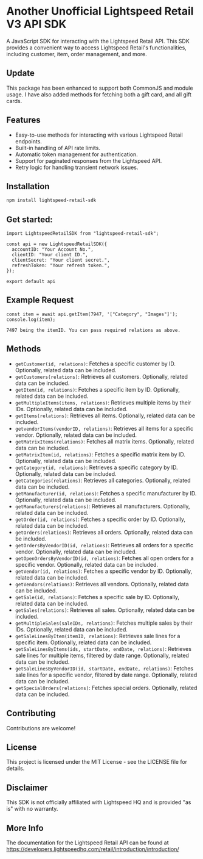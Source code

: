 # Another Unofficial Lightspeed Retail V3 API SDK

A JavaScript SDK for interacting with the Lightspeed Retail API. This SDK provides a convenient way to access Lightspeed Retail's functionalities, including customer, item, order management, and more.

## Update

This package has been enhanced to support both CommonJS and module usage. I have also added methods for fetching both a gift card, and all gift cards.

## Features

- Easy-to-use methods for interacting with various Lightspeed Retail endpoints.
- Built-in handling of API rate limits.
- Automatic token management for authentication.
- Support for paginated responses from the Lightspeed API.
- Retry logic for handling transient network issues.

## Installation

```bash
npm install lightspeed-retail-sdk
```

## Get started:

```
import LightspeedRetailSDK from "lightspeed-retail-sdk";

const api = new LightspeedRetailSDK({
  accountID: "Your Account No.",
  clientID: "Your client ID.",
  clientSecret: "Your client secret.",
  refreshToken: "Your refresh token.",
});

export default api
```

## Example Request

```
const item = await api.getItem(7947, '["Category", "Images"]');
console.log(item);

7497 being the itemID. You can pass required relations as above.
```

## Methods

- `getCustomer(id, relations)`: Fetches a specific customer by ID. Optionally, related data can be included.
- `getCustomers(relations)`: Retrieves all customers. Optionally, related data can be included.
- `getItem(id, relations)`: Fetches a specific item by ID. Optionally, related data can be included.
- `getMultipleItems(items, relations)`: Retrieves multiple items by their IDs. Optionally, related data can be included.
- `getItems(relations)`: Retrieves all items. Optionally, related data can be included.
- `getvendorItems(vendorID, relations)`: Retrieves all items for a specific vendor. Optionally, related data can be included.
- `getMatrixItems(relations)`: Fetches all matrix items. Optionally, related data can be included.
- `getMatrixItem(id, relations)`: Fetches a specific matrix item by ID. Optionally, related data can be included.
- `getCategory(id, relations)`: Retrieves a specific category by ID. Optionally, related data can be included.
- `getCategories(relations)`: Retrieves all categories. Optionally, related data can be included.
- `getManufacturer(id, relations)`: Fetches a specific manufacturer by ID. Optionally, related data can be included.
- `getManufacturers(relations)`: Retrieves all manufacturers. Optionally, related data can be included.
- `getOrder(id, relations)`: Fetches a specific order by ID. Optionally, related data can be included.
- `getOrders(relations)`: Retrieves all orders. Optionally, related data can be included.
- `getOrdersByVendorID(id, relations)`: Retrieves all orders for a specific vendor. Optionally, related data can be included.
- `getOpenOrdersByVendorID(id, relations)`: Fetches all open orders for a specific vendor. Optionally, related data can be included.
- `getVendor(id, relations)`: Fetches a specific vendor by ID. Optionally, related data can be included.
- `getVendors(relations)`: Retrieves all vendors. Optionally, related data can be included.
- `getSale(id, relations)`: Fetches a specific sale by ID. Optionally, related data can be included.
- `getSales(relations)`: Retrieves all sales. Optionally, related data can be included.
- `getMultipleSales(saleIDs, relations)`: Fetches multiple sales by their IDs. Optionally, related data can be included.
- `getSaleLinesByItem(itemID, relations)`: Retrieves sale lines for a specific item. Optionally, related data can be included.
- `getSaleLinesByItems(ids, startDate, endDate, relations)`: Retrieves sale lines for multiple items, filtered by date range. Optionally, related data can be included.
- `getSaleLinesByVendorID(id, startDate, endDate, relations)`: Fetches sale lines for a specific vendor, filtered by date range. Optionally, related data can be included.
- `getSpecialOrders(relations)`: Fetches special orders. Optionally, related data can be included.

## Contributing

Contributions are welcome!

## License

This project is licensed under the MIT License - see the LICENSE file for details.

## Disclaimer

This SDK is not officially affiliated with Lightspeed HQ and is provided "as is" with no warranty.

## More Info

The documentation for the Lightspeed Retail API can be found at https://developers.lightspeedhq.com/retail/introduction/introduction/
